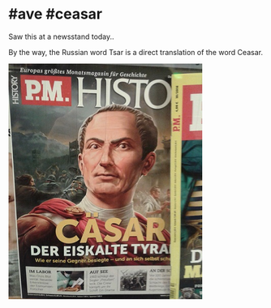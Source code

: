 # #ave #ceasar

Saw this at a newsstand today..

By the way, the Russian word Tsar is a direct translation of the word Ceasar.

![](20161004_091507.jpg)

